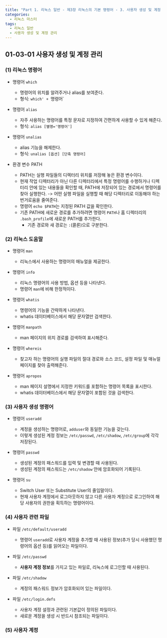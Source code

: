 ```yaml
---
title: "Part 1. 리눅스 일반 - 제3장 리눅스의 기본 명령어 - 3. 사용자 생성 및 계정 관리"
categories:
  - 리눅스 마스터
tags:
  - 리눅스 일반
  - 사용자 생성 및 계정 관리
---
```


## 01-03-01 사용자 생성 및 계정 관리
### (1) 리눅스 명령어
  - 명령어 `which`
    - 명령어의 위치를 알려주거나 alias를 보여준다.
    - 형식: `which' + `명령어`
  
  - 명령어 `alias`
    - 자주 사용하는 명령어를 특정 문자로 지정하여 간편하게 사용할 수 있게 해준다.
    - 형식: `alias [별명='명령어']`
  
  - 명령어 `unalias`
    - alias 기능을 해제한다.
    - 형식: `unalias [옵션] [단축 명령어]`
  
  - 환경 변수 PATH
    - PATH는 실행 파일들의 디렉터리 위치를 저장해 놓은 환경 변수이다.
    - 현재 작업 디렉터리가 아닌 다른 디렉터리에서 특정 명령어를 수행하거나 디렉터리 안에 있는 내용들을 확인할 때, PATH에 저장되어 있는 경로에서 명령어를 찾아 실행한다. -> 어떤 실행 파일을 실행할 때 해당 디렉터리로 이동해야 하는 번거로움을 줄여준다.
    - 명령어 `echo $PATH`는 지정된 PATH 값을 확인한다.
    - 기존 PATH에 새로운 경로를 추가하려면 명령어 `PATH`나 홈 디렉터리의 `.bash_profile`에 새로운 PATH를 추가한다.
      - 기존 경로와 새 경로는 `:`(콜론)으로 구분한다.
  
### (2) 리눅스 도움말
  - 명령어 `man`
    - 리눅스에서 사용하는 명령어의 매뉴얼을 제공한다.
  
  - 명령어 `info`
    - 리눅스 명령어의 사용 방법, 옵션 등을 나타낸다.
    - 명령어 `man`에 비해 한정적이다.
  
  - 명령어 `whatis`
    - 명령어의 기능을 간략하게 나타낸다.
    - whatis 데이터베이스에서 해당 문자열만 검색한다.

  - 명령어 `manpath`
    - man 페이지의 위치 경로를 검색하여 표시해준다.
  
  - 명령어 `whereis`
    - 찾고자 하는 명령어의 실행 파일의 절대 경로와 소스 코드, 설정 파일 및 매뉴얼 페이지를 찾아 출력해준다.
  
  - 명령어 `apropos`
    - man 페이지 설명에서 지정한 키워드를 포함하는 명령어 목록을 표시한다.
    - whatis 데이터베이스에서 해당 문자열이 포함된 것을 검색한다.
  
### (3) 사용자 생성 명령어
  - 명령어 `useradd`
    - 계정을 생성하는 명령어로, `adduser`와 동일한 기능을 갖는다.
    - 이렇게 생성된 계정 정보는 `/etc/passwd`, `/etc/shadow`, `/etc/group`에 각각 저장된다.
  
  - 명령어 `passwd`
    - 생성된 계정의 패스워드를 입력 및 변경할 때 사용된다.
    - 생성된 계정의 패스워드는 `/etc/shadow` 안에 암호화되어 기록된다.
  
  - 명령어 `su`
    - Switch User 또는 Substitute User의 줄임말이다.
    - 현재 사용자 계정에서 로그아웃하지 않고 다른 사용자 계정으로 로그인하여 해당 사용자의 권한을 획득하는 명령어이다.

### (4) 사용자 관련 파일
  - 파일 `/etc/default/useradd`
    - 명령어 `useradd`로 사용자 계정을 추가할 때 사용된 정보(추가 당시 사용했던 명령어의 옵션 등)를 읽어오는 파일이다.

  - 파일 `/etc/passwd`
    - **사용자 계정 정보**를 가지고 있는 파일로, 리눅스에 로그인할 때 사용된다.
  
  - 파일 `/etc/shadow`
    - 계정의 패스워드 정보가 암호화되어 있는 파일이다.
  
  - 파일 `/etc/login.defs`
    - 사용자 계정 설정과 관련된 기본값이 정의된 파일이다.
    - 새로운 계정을 생성 시 반드시 참조되는 파일이다.
  
### (5) 사용자 계정 
  
